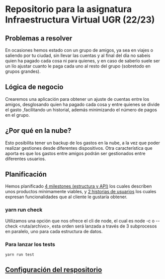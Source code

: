 # Repositorio para la asignatura Infraestructura Virtual UGR (22/23)

## Problemas a resolver
En ocasiones hemos estado con un grupo de amigos, ya sea en viajes o saliendo por tu ciudad, sin llevar las cuentas y al final del día no sabeis quien ha pagado cada cosa ni para quienes, y en caso de saberlo suele ser un lío ajustar cuanto le paga cada uno al resto del grupo (sobretodo en grupos grandes).

## Lógica de negocio
Crearemos una aplicación para obtener un ajuste de cuentas entre los amigos, desglosando quien ha pagado cada cosa y entre quienes se divide el gasto ,facilitando un historial, además minimizando el número de pagos en el grupo.

## ¿Por qué en la nube?
Esto posibilita tener un backup de los gastos en la nube, a la vez que poder realizar gestiones desde diferentes dispositivos. Otra característica que aporta es que los gastos entre amigos podrán ser gestionados entre diferentes usuarios.

## Planificación
Hemos planificado [4 milestones (estructura y API)](https://github.com/marcosrmartin/PerroAndaluz/milestones) los cuales describen unos productos mínimamente viables, y [2 historias de usuarios](https://github.com/marcosrmartin/PerroAndaluz/issues) los cuales expresan funcionalidades que al cliente le gustaría obtener.

### yarn run check
Utilizamos una opción que nos ofrece el cli de node, el cual es node -c o --check <ruta/archivo>, esta orden será lanzada a través de 3 subprocesos en paralelo, uno para cada estructura de datos.

### Para lanzar los tests
```
yarn run test
```


## [Configuración del respositorio](https://github.com/marcosrmartin/PerroAndaluz/tree/Objetivo-0/docs/readme.md)
